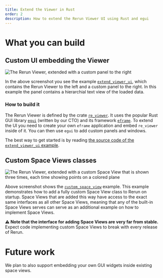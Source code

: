 ```yaml
---
title: Extend the Viewer in Rust
order: 2
description: How to extend the Rerun Viewer UI using Rust and egui
---
```


# What you can build

## Custom UI embedding the Viewer

![The Rerun Viewer, extended with a custom panel to the right](https://github.com/rerun-io/rerun/assets/1148717/cbbad63e-9b18-4e54-bafe-b6ffd723f63e)

In the above screenshot you see the example [`extend_viewer_ui`](https://github.com/rerun-io/rerun/tree/main/examples/rust/extend_viewer_ui), which contains the Rerun Viewer to the left and a custom panel to the right. In this example the panel contains a hierarchial text view of the loaded data.

### How to build it

The Rerun Viewer is defined by the crate [`re_viewer`](https://github.com/rerun-io/rerun/tree/main/crates/re_viewer). It uses the popular Rust GUI library [`egui`](https://github.com/emilk/egui) (written by our CTO) and its framework [`eframe`](https://github.com/emilk/egui/tree/master/crates/eframe). To extend the UI you need to create your own `eframe` application and embed `re_viewer` inside of it. You can then use `egui` to add custom panels and windows.

The best way to get started is by reading [the source code of the `extend_viewer_ui` example](https://github.com/rerun-io/rerun/tree/main/examples/rust/extend_viewer_ui).


## Custom Space Views classes

<picture>
  <source media="(max-width: 480px)" srcset="https://static.rerun.io/custom_space_view/e05a073d64003645b6af6de91b068c2f646c1b8a/480w.jpeg">
  <source media="(max-width: 768px)" srcset="https://static.rerun.io/custom_space_view/e05a073d64003645b6af6de91b068c2f646c1b8a/768w.jpeg">
  <source media="(max-width: 1024px)" srcset="https://static.rerun.io/custom_space_view/e05a073d64003645b6af6de91b068c2f646c1b8a/1024w.jpeg">
  <source media="(max-width: 1200px)" srcset="https://static.rerun.io/custom_space_view/e05a073d64003645b6af6de91b068c2f646c1b8a/1200w.jpeg">
  <img src="https://static.rerun.io/custom_space_view/e05a073d64003645b6af6de91b068c2f646c1b8a/full.jpeg" alt="The Rerun Viewer, extended with a custom Space View that is shown three times, each time showing points on a colored plane">
</picture>


Above screenshot shows the [`custom_space_view`](https://github.com/rerun-io/rerun/tree/main/examples/rust/custom_space_view) example.
This example demonstrates how to add a fully custom Space View class to Rerun on startup.
Space Views that are added this way have access to the exact same interfaces as all other Space Views,
meaning that any of the built-in Space Views serves can serve as an additional example on how to implement Space Views.

**⚠️ Note that the interface for adding Space Views are very far from stable.** Expect code implementing custom Space Views to break with every release of Rerun.

# Future work
We plan to also support embedding your own GUI widgets inside existing space views.
